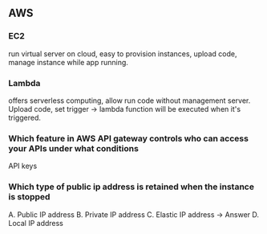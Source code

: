 ## AWS

### EC2

run virtual server on cloud, easy to provision instances, upload code, manage instance while app running.

### Lambda

offers serverless computing, allow run code without management server. Upload code, set trigger -> lambda function will be executed when it's triggered.

### Which feature in AWS API gateway controls who can access your APIs under what conditions

API keys

### Which type of public ip address is retained when the instance is stopped

A. Public IP address
B. Private IP address
C. Elastic IP address -> Answer
D. Local IP address
